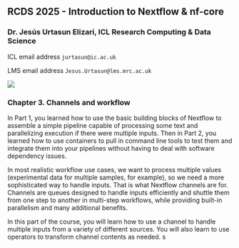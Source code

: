 ## RCDS 2025 - Introduction to Nextflow & nf-core

### Dr. Jesús Urtasun Elizari, ICL Research Computing & Data Science

ICL email address `jurtasun@ic.ac.uk`

LMS email address `Jesus.Urtasun@lms.mrc.ac.uk`

<img src="/readme_figures/nextflow-logo.png">

### Chapter 3. Channels and workflow

In Part 1, you learned how to use the basic building blocks of Nextflow to assemble a simple pipeline capable of processing some text and parallelizing execution if there were multiple inputs. Then in Part 2, you learned how to use containers to pull in command line tools to test them and integrate them into your pipelines without having to deal with software dependency issues.

In most realistic workflow use cases, we want to process multiple values (experimental data for multiple samples, for example), so we need a more sophisticated way to handle inputs. That is what Nextflow channels are for. Channels are queues designed to handle inputs efficiently and shuttle them from one step to another in multi-step workflows, while providing built-in parallelism and many additional benefits.

In this part of the course, you will learn how to use a channel to handle multiple inputs from a variety of different sources. You will also learn to use operators to transform channel contents as needed.
s